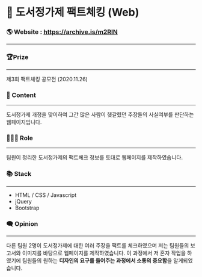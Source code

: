 # 📘 도서정가제 팩트체킹 (Web)

### 🌎 Website : https://archive.is/m2RIN

---


### 🏆Prize

---

제3회 팩트체킹 공모전 (2020.11.26)

### 📄 Content

---

도서정가제 개정을 맞이하여 그간 많은 사람이 헷갈렸던 주장들의 사실여부를 판단하는 웹페이지입니다.

### 👩🏻‍💻 Role

---

팀원이 정리한 도서정가제의 팩트체크 정보를 토대로 웹페이지를 제작하였습니다.

### 📚 Stack

---

- HTML / CSS / Javascript
- jQuery
- Bootstrap

### 🗨️ Opinion

---

다른 팀원 2명이 도서정가제에 대한 여러 주장을 팩트를 체크하였으며 저는 팀원들의 보고서와 이미지를 바탕으로 웹페이지를 제작하였습니다. 이 과정에서 저 혼자 작업을 하였기에 팀원들의 원하는 **디자인의 요구를 들어주는 과정에서 소통의 중요함**을 알게되었습니다.
